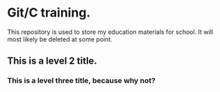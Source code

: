 # Git/C training.


This repository is used to store my education materials for school. It will most likely be deleted at some point. 

## This is a level 2 title.

### This is a level three title, because why not?



